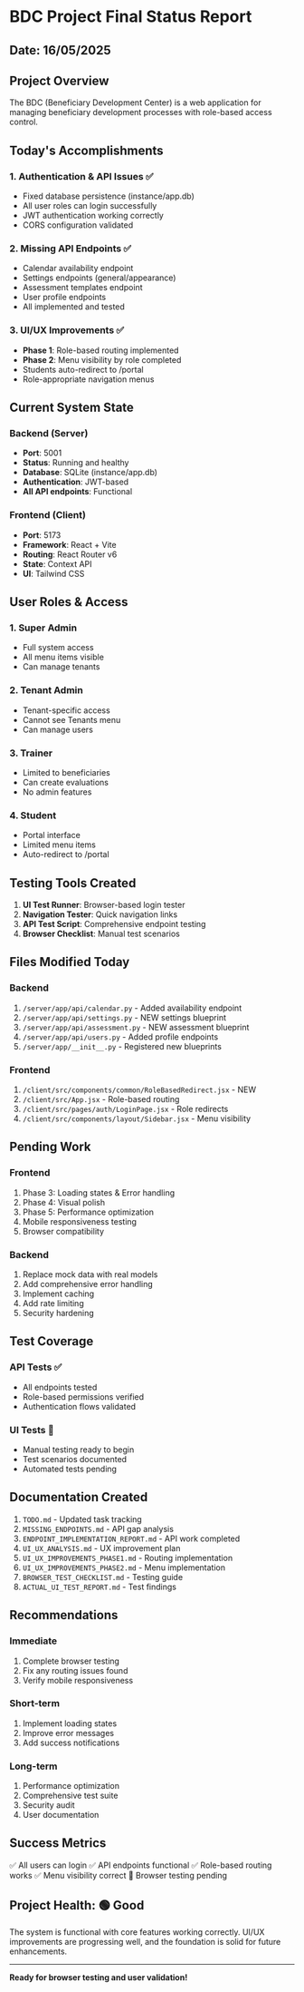 # BDC Project Final Status Report
## Date: 16/05/2025

## Project Overview
The BDC (Beneficiary Development Center) is a web application for managing beneficiary development processes with role-based access control.

## Today's Accomplishments

### 1. Authentication & API Issues ✅
- Fixed database persistence (instance/app.db)
- All user roles can login successfully
- JWT authentication working correctly
- CORS configuration validated

### 2. Missing API Endpoints ✅
- Calendar availability endpoint
- Settings endpoints (general/appearance)
- Assessment templates endpoint
- User profile endpoints
- All implemented and tested

### 3. UI/UX Improvements ✅
- **Phase 1**: Role-based routing implemented
- **Phase 2**: Menu visibility by role completed
- Students auto-redirect to /portal
- Role-appropriate navigation menus

## Current System State

### Backend (Server)
- **Port**: 5001
- **Status**: Running and healthy
- **Database**: SQLite (instance/app.db)
- **Authentication**: JWT-based
- **All API endpoints**: Functional

### Frontend (Client)  
- **Port**: 5173
- **Framework**: React + Vite
- **Routing**: React Router v6
- **State**: Context API
- **UI**: Tailwind CSS

## User Roles & Access

### 1. Super Admin
- Full system access
- All menu items visible
- Can manage tenants

### 2. Tenant Admin
- Tenant-specific access
- Cannot see Tenants menu
- Can manage users

### 3. Trainer
- Limited to beneficiaries
- Can create evaluations
- No admin features

### 4. Student
- Portal interface
- Limited menu items
- Auto-redirect to /portal

## Testing Tools Created

1. **UI Test Runner**: Browser-based login tester
2. **Navigation Tester**: Quick navigation links
3. **API Test Script**: Comprehensive endpoint testing
4. **Browser Checklist**: Manual test scenarios

## Files Modified Today

### Backend
1. `/server/app/api/calendar.py` - Added availability endpoint
2. `/server/app/api/settings.py` - NEW settings blueprint
3. `/server/app/api/assessment.py` - NEW assessment blueprint
4. `/server/app/api/users.py` - Added profile endpoints
5. `/server/app/__init__.py` - Registered new blueprints

### Frontend
1. `/client/src/components/common/RoleBasedRedirect.jsx` - NEW
2. `/client/src/App.jsx` - Role-based routing
3. `/client/src/pages/auth/LoginPage.jsx` - Role redirects
4. `/client/src/components/layout/Sidebar.jsx` - Menu visibility

## Pending Work

### Frontend
1. Phase 3: Loading states & Error handling
2. Phase 4: Visual polish
3. Phase 5: Performance optimization
4. Mobile responsiveness testing
5. Browser compatibility

### Backend
1. Replace mock data with real models
2. Add comprehensive error handling
3. Implement caching
4. Add rate limiting
5. Security hardening

## Test Coverage

### API Tests ✅
- All endpoints tested
- Role-based permissions verified
- Authentication flows validated

### UI Tests 🔄
- Manual testing ready to begin
- Test scenarios documented
- Automated tests pending

## Documentation Created

1. `TODO.md` - Updated task tracking
2. `MISSING_ENDPOINTS.md` - API gap analysis
3. `ENDPOINT_IMPLEMENTATION_REPORT.md` - API work completed
4. `UI_UX_ANALYSIS.md` - UX improvement plan
5. `UI_UX_IMPROVEMENTS_PHASE1.md` - Routing implementation
6. `UI_UX_IMPROVEMENTS_PHASE2.md` - Menu implementation
7. `BROWSER_TEST_CHECKLIST.md` - Testing guide
8. `ACTUAL_UI_TEST_REPORT.md` - Test findings

## Recommendations

### Immediate
1. Complete browser testing
2. Fix any routing issues found
3. Verify mobile responsiveness

### Short-term
1. Implement loading states
2. Improve error messages
3. Add success notifications

### Long-term
1. Performance optimization
2. Comprehensive test suite
3. Security audit
4. User documentation

## Success Metrics

✅ All users can login
✅ API endpoints functional
✅ Role-based routing works
✅ Menu visibility correct
🔄 Browser testing pending

## Project Health: 🟢 Good

The system is functional with core features working correctly. UI/UX improvements are progressing well, and the foundation is solid for future enhancements.

---
**Ready for browser testing and user validation!**